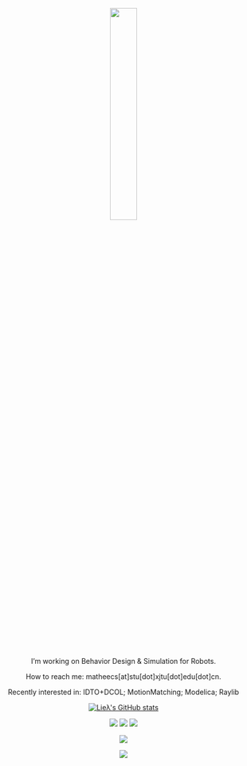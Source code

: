 <div id="title" align=center>
<p align="center">
  <img src="https://github.com/matheecs/matheecs/assets/16047052/30d40ba6-3812-4518-8207-a71345bf5037" width="33%" />
</p>

I’m working on Behavior Design & Simulation for Robots.

How to reach me: matheecs[at]stu[dot]xjtu[dot]edu[dot]cn.

Recently interested in: IDTO+DCOL; MotionMatching; Modelica; Raylib

[![Lieλ's GitHub stats](https://github-readme-stats.vercel.app/api?username=matheecs)](https://github.com/anuraghazra/github-readme-stats)

![](https://img.shields.io/badge/love-Ann|Reading|Drawing-blue)
![](https://img.shields.io/badge/code-C++|Python|JAX-red)
![](https://img.shields.io/badge/tool-Pin3|CasADi|Rerun-green)

![](https://img.shields.io/badge/hack-Modelica|Blender|Pybricks|MuJoCo|VSCode|Firefox|Arch|Wine|TouchOSC|FFmpeg-yellow)

![](https://img.shields.io/badge/原則-可視化|可組合|最優化{Scaling,Smoothing,Sparsity}-black)
</div>
